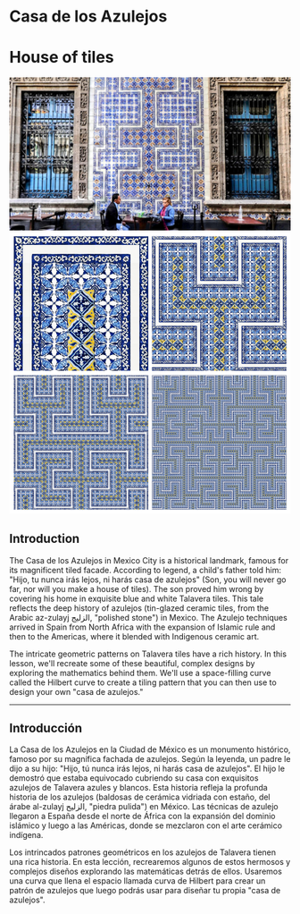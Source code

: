 # Casa de los Azulejos
# House of tiles

![alt](https://github.com/DanChitwood/casa_de_los_azulejos/blob/main/casa_de_los_azulejos.jpg)
![alt](https://github.com/DanChitwood/casa_de_los_azulejos/blob/main/hilbert_subplots.png)

## Introduction
The Casa de los Azulejos in Mexico City is a historical landmark, famous for its magnificent tiled facade. According to legend, a child's father told him: "Hijo, tu nunca irás lejos, ni harás casa de azulejos" (Son, you will never go far, nor will you make a house of tiles). The son proved him wrong by covering his home in exquisite blue and white Talavera tiles. This tale reflects the deep history of azulejos (tin-glazed ceramic tiles, from the Arabic az-zulayj الزليج, "polished stone") in Mexico. The Azulejo techniques arrived in Spain from North Africa with the expansion of Islamic rule and then to the Americas, where it blended with Indigenous ceramic art.

The intricate geometric patterns on Talavera tiles have a rich history. In this lesson, we'll recreate some of these beautiful, complex designs by exploring the mathematics behind them. We'll use a space-filling curve called the Hilbert curve to create a tiling pattern that you can then use to design your own "casa de azulejos."

---
## Introducción
La Casa de los Azulejos en la Ciudad de México es un monumento histórico, famoso por su magnífica fachada de azulejos. Según la leyenda, un padre le dijo a su hijo: "Hijo, tú nunca irás lejos, ni harás casa de azulejos". El hijo le demostró que estaba equivocado cubriendo su casa con exquisitos azulejos de Talavera azules y blancos. Esta historia refleja la profunda historia de los azulejos (baldosas de cerámica vidriada con estaño, del árabe al-zulayj الزليج, "piedra pulida") en México. Las técnicas de azulejo llegaron a España desde el norte de África con la expansión del dominio islámico y luego a las Américas, donde se mezclaron con el arte cerámico indígena.

Los intrincados patrones geométricos en los azulejos de Talavera tienen una rica historia. En esta lección, recrearemos algunos de estos hermosos y complejos diseños explorando las matemáticas detrás de ellos. Usaremos una curva que llena el espacio llamada curva de Hilbert para crear un patrón de azulejos que luego podrás usar para diseñar tu propia "casa de azulejos".
